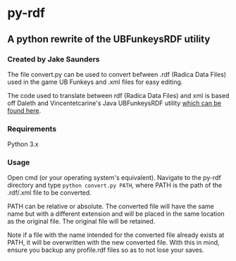 # py-rdf
## A python rewrite of the UBFunkeysRDF utility
### Created by Jake Saunders

The file convert.py can be used to convert befween .rdf (Radica Data Files) used in the game UB Funkeys and .xml files for easy editing.

The code used to translate between rdf (Radica Data Files) and xml is based off Daleth and Vincentetcarine's Java UBFunkeysRDF utility [which can be found here](https://github.com/WeNeedCoffee/UBFunkeysRDF).

### Requirements
Python 3.x
### Usage
Open cmd (or your operating system's equivalent). Navigate to the py-rdf directory and type `python convert.py PATH`, where PATH is the path of the .rdf/.xml file to be converted.

PATH can be relative or absolute. The converted file will have the same name but with a different extension and will be placed in the same location as the original file. The original file will be retained. 

Note if a file with the name intended for the converted file already exists at PATH, it will be overwritten with the new converted file. With this in mind, ensure you backup any profile.rdf files so as to not lose your saves.